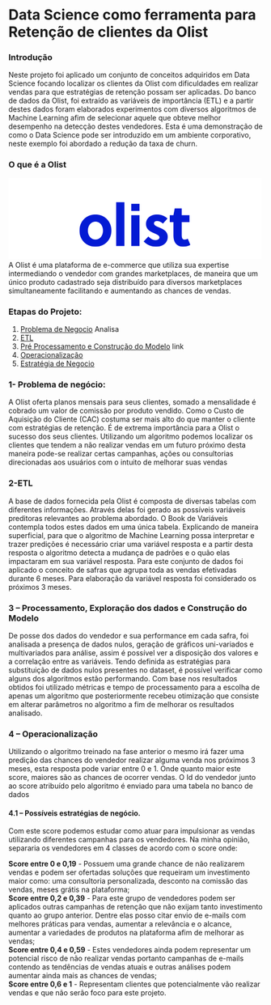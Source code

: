 # Data Science como ferramenta para Retenção de clientes da Olist

### Introdução

Neste projeto foi aplicado um conjunto de conceitos adquiridos em Data Science focando localizar os clientes da Olist com dificuldades em realizar vendas para que estratégias de retenção possam ser aplicadas. Do banco de dados da Olist, foi extraído as variáveis de importância (ETL) e a partir destes dados foram elaborados experimentos com diversos algoritmos de Machine Learning afim de selecionar aquele que obteve melhor desempenho na detecção destes vendedores. 
Esta é uma demonstração de como o Data Science pode ser introduzido em um ambiente corporativo, neste exemplo foi abordado a redução da taxa de churn.

### O que é a Olist
![olistimg](/docs/img/logo_olist.png)  
A Olist é uma plataforma de e-commerce que utiliza sua expertise intermediando o vendedor com grandes marketplaces, de maneira que um único produto cadastrado seja distribuído para diversos marketplaces simultaneamente facilitando e aumentando as chances de vendas.

### Etapas do Projeto:


1. [Problema de Negocio](#problema_negocio) Analisa 
2. [ETL](#etl)
3. [Pré Processamento e Construção do Modelo](#preproc) link
4. [Operacionalização](#operacional)
5. [Estratégia de Negocio](#negocio)


### 1-	Problema de negócio: <a name="problema_negocio"></a>

A Olist oferta planos mensais para seus clientes, somado a mensalidade é cobrado um valor de comissão por produto vendido.
Como o Custo de Aquisição do Cliente (CAC) costuma ser mais alto do que manter o cliente com estratégias de retenção. É de extrema importância para a Olist o sucesso dos seus clientes. 
Utilizando um algoritmo podemos localizar os clientes que tendem a não realizar vendas em um futuro próximo desta maneira pode-se realizar certas campanhas, ações ou consultorias direcionadas aos usuários com o intuito de melhorar suas vendas


### 2-ETL <a name="etl"></a>

A base de dados fornecida pela Olist é composta de diversas tabelas com diferentes informações. Através delas  foi gerado as possíveis variáveis preditoras  relevantes ao problema abordado. O Book de Variáveis contempla todos estes dados em uma única tabela.
Explicando de maneira superficial, para que o algoritmo de Machine Learning possa interpretar e trazer predições é necessário criar uma variável resposta e a partir desta resposta o algoritmo detecta a mudança de padrões e o quão elas impactaram em sua variável resposta.
Para este conjunto de dados foi aplicado o conceito de safras que agrupa toda as vendas efetivadas durante 6 meses. Para elaboração da variável resposta foi considerado os próximos 3 meses.


### 3 – Processamento, Exploração dos dados e Construção do Modelo <a name="preproc"></a>


De posse dos dados do vendedor e sua performance em cada safra, foi analisada a presença de dados nulos, geração de gráficos uni-variados e multivariados para análise, assim é possível ver a disposição dos valores e a correlação entre as variáveis.
Tendo definida as estratégias para substituição de dados nulos presentes no dataset, é possível verificar como  alguns dos algoritmos estão performando. Com base nos resultados obtidos foi utilizado métricas e tempo de processamento para a escolha de apenas um algoritmo que posteriormente recebeu  otimização que consiste em alterar parâmetros no algoritmo a fim de melhorar os resultados analisado. 


### 4 – Operacionalização <a name="operacional"></a>
Utilizando o algoritmo treinado na fase anterior o mesmo irá fazer uma predição das chances do vendedor realizar alguma venda nos próximos 3 meses, esta resposta pode variar entre 0 e 1. Onde quanto maior este score, maiores são as chances de ocorrer vendas. 
O Id do vendedor junto ao score atribuído pelo algoritmo é enviado para uma tabela no banco de dados

#### 4.1 – Possíveis estratégias de negócio. <a name="negocio"></a>
Com este score podemos estudar como atuar para impulsionar as vendas utilizando diferentes campanhas para os vendedores. Na minha opinião, separaria os vendedores em 4 classes de acordo com o score onde:

**Score entre 0 e 0,19** - Possuem uma grande chance de não realizarem vendas e podem ser ofertadas soluções que requeiram um investimento maior como: uma consultoria personalizada, desconto na comissão das vendas, meses grátis na plataforma;  
**Score entre 0,2 e 0,39** - Para este grupo de vendedores podem ser aplicados outras campanhas de retenção que não exijam tanto investimento quanto ao grupo anterior. Dentre elas posso citar envio de e-mails com melhores práticas para vendas, aumentar a relevância e o alcance, aumentar a variedades de produtos na plataforma afim de melhorar as vendas;  
**Score entre 0,4 e 0,59** - Estes vendedores ainda podem representar um potencial risco de não realizar vendas portanto campanhas de e-mails contendo as tendências de vendas atuais e outras análises podem aumentar ainda mais as chances de vendas;  
**Score entre 0,6 e 1** - Representam clientes que potencialmente vão realizar vendas e que não serão foco para este projeto.
